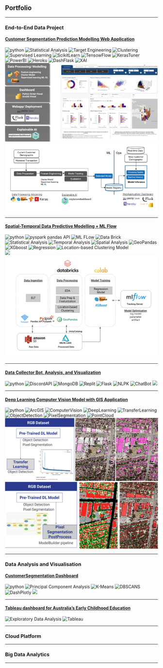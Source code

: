 ## Portfolio

---

### End-to-End Data Project

#### [Customer Segmentation Prediction Modelling Web Application](/Customer-Segmentation-Prediction)
![python](https://img.shields.io/badge/Python-blue) ![Statistical Analysis](https://img.shields.io/badge/Statistical_Analysis-blue) ![Target Engineering](https://img.shields.io/badge/Target_Engineering-blue) ![Clustering](https://img.shields.io/badge/Clustering-blue) ![Supervised Learning](https://img.shields.io/badge/Supervised_Learning-blue) ![ScikitLearn](https://img.shields.io/badge/ScikitLearn-blue) ![TensowFlow](https://img.shields.io/badge/TensowFlow-blue) ![KerasTuner](https://img.shields.io/badge/KerasTuner-blue) ![PowerBI](https://img.shields.io/badge/PowerBI-blue) ![Heroku](https://img.shields.io/badge/Heroku-blue) ![DashFlask](https://img.shields.io/badge/DashFlask-blue)  ![XAI](https://img.shields.io/badge/XAI-blue)
<img src="images/kpmgg.png?raw=true"/>
<img src="images/1intro.png?raw=true"/>

---
#### [Spatial-Temporal Data Predictive Modelling + ML Flow](/TripDuration-Prediction)
![python](https://img.shields.io/badge/Python-blue) ![pyspark pandas API](https://img.shields.io/badge/PySpark_Pandas-blue) ![ML FLow](https://img.shields.io/badge/ML_Flow-blue) ![Data Brick](https://img.shields.io/badge/Data_Brick-blue) ![Statistical Analysis](https://img.shields.io/badge/Statistical_Analysis-blue) ![Temporal Analysis](https://img.shields.io/badge/Temporal_Analysis-blue) ![Spatial Analysis](https://img.shields.io/badge/Spatial_Analysis-blue) ![GeoPandas](https://img.shields.io/badge/GeoPandas-blue) ![XGboost](https://img.shields.io/badge/XGboost-blue) ![Regression](https://img.shields.io/badge/Linear_Regression-blue) ![Location-based Clustering Model](https://img.shields.io/badge/Location_based_Clustering_Model-blue)   
<img src="https://github.com/Primary43/TripDuration-Prediction-based-on-Locational-cluster/blob/main/asset/gif.gif?raw=true"/>
<img src="https://github.com/Primary43/TripDuration-Prediction-based-on-Locational-cluster/blob/main/asset/brick.png?raw=true"/>


---
#### [Data Collector Bot, Analysis, and Visualization](/Disbot)
![python](https://img.shields.io/badge/Python-blue) ![DiscordAPI](https://img.shields.io/badge/DiscordAPI-blue) ![MongoDB](https://img.shields.io/badge/MongoDB-blue) ![Replit](https://img.shields.io/badge/Replit-blue) ![Flask](https://img.shields.io/badge/Flask-blue) ![NLPK](https://img.shields.io/badge/NLPK-blue) ![ChatBot](https://img.shields.io/badge/ChatBot-blue) 
<img src="https://github.com/Primary43/Disbot-Scrape-Python-wrangling-MongoDB-database/blob/main/Dashboardarc.png?raw=true"/>


---
#### [Deep Learning Computer Vision Model with GIS Application](/DLmodel-onGIS)
![python](https://img.shields.io/badge/Python-blue) ![ArcGIS](https://img.shields.io/badge/ArcGIS-blue) ![ComputerVision](https://img.shields.io/badge/Computer_Vision-blue) ![DeepLearning](https://img.shields.io/badge/Deep_Learning-blue) ![TransferLearning](https://img.shields.io/badge/Transfer_Learning-blue) ![ObjectDetection](https://img.shields.io/badge/Object_Detection-blue) ![PixelSegmentation](https://img.shields.io/badge/Pixel_Segmentation-blue) ![PointCloud](https://img.shields.io/badge/Point_Cloud_Classification-blue)
<img src="https://github.com/Primary43/DLmodel-onGIS/blob/main/images/model_transfer.png?raw=true"/>
<img src="https://github.com/Primary43/DLmodel-onGIS/blob/main/images/model_pretrained-post.png?raw=true"/>

---

### Data Analysis and Visualisation

#### [CustomerSegmentation Dashboard](https://github.com/Primary43/CustomerSegmentation-Plotly-Dash)
![python](https://img.shields.io/badge/Python-blue)  ![Principal Component Analysis](https://img.shields.io/badge/Principal_Component_Analysis-blue) ![K-Means](https://img.shields.io/badge/KMeans-blue) ![DBSCANS](https://img.shields.io/badge/DBSCANS-blue) ![DashPlotly](https://img.shields.io/badge/DashPlotly-blue) 
<img src="https://github.com/Primary43/CustomerSegmentation-Plotly-Dash/blob/main/dashGif.gif?raw=true"/>



---
#### [Tableau dashboard for Australia’s Early Childhood Education](https://public.tableau.com/app/profile/primhansakul/viz/103141588/Story1)
![Exploratory Data Analysis](https://img.shields.io/badge/Exploratory_Data_Analysis-blue) ![Tableau](https://img.shields.io/badge/Tableau-blue)

---

### Cloud Platform

---

### Big Data Analytics



---





